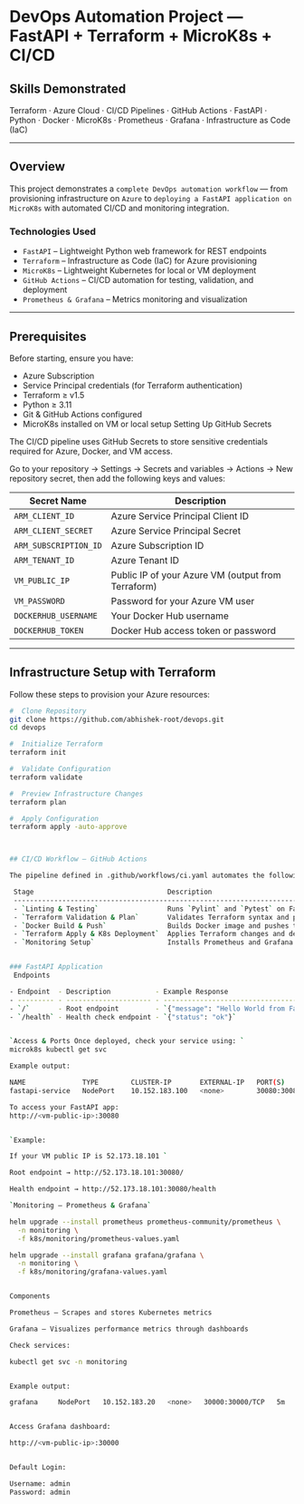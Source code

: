 # DevOps Automation Project — FastAPI + Terraform + MicroK8s + CI/CD

## Skills Demonstrated
Terraform · Azure Cloud · CI/CD Pipelines · GitHub Actions · FastAPI · Python · Docker · MicroK8s · Prometheus · Grafana · Infrastructure as Code (IaC)

---

##  Overview

This project demonstrates a `complete DevOps automation workflow` — from provisioning infrastructure on `Azure` to `deploying a FastAPI application on MicroK8s` with automated CI/CD and monitoring integration.

### Technologies Used
- `FastAPI` – Lightweight Python web framework for REST endpoints  
- `Terraform` – Infrastructure as Code (IaC) for Azure provisioning  
- `MicroK8s` – Lightweight Kubernetes for local or VM deployment  
- `GitHub Actions` – CI/CD automation for testing, validation, and deployment  
- `Prometheus & Grafana` – Metrics monitoring and visualization  

---

## Prerequisites

Before starting, ensure you have:

- Azure Subscription  
- Service Principal credentials (for Terraform authentication)  
- Terraform ≥ v1.5  
- Python ≥ 3.11  
- Git & GitHub Actions configured  
- MicroK8s installed on VM or local setup
  Setting Up GitHub Secrets

The CI/CD pipeline uses GitHub Secrets to store sensitive credentials required for Azure, Docker, and VM access.

Go to your repository → Settings → Secrets and variables → Actions → New repository secret,
then add the following keys and values:

| Secret Name           | Description                                        |
| --------------------- | -------------------------------------------------- |
| `ARM_CLIENT_ID`       | Azure Service Principal Client ID                  |
| `ARM_CLIENT_SECRET`   | Azure Service Principal Secret                     |
| `ARM_SUBSCRIPTION_ID` | Azure Subscription ID                              |
| `ARM_TENANT_ID`       | Azure Tenant ID                                    |
| `VM_PUBLIC_IP`        | Public IP of your Azure VM (output from Terraform) |
| `VM_PASSWORD`         | Password for your Azure VM user                    |
| `DOCKERHUB_USERNAME`  | Your Docker Hub username                           |
| `DOCKERHUB_TOKEN`     | Docker Hub access token or password                |

---

## Infrastructure Setup with Terraform

Follow these steps to provision your Azure resources:

```bash
#  Clone Repository
git clone https://github.com/abhishek-root/devops.git
cd devops

#  Initialize Terraform
terraform init

#  Validate Configuration
terraform validate

#  Preview Infrastructure Changes
terraform plan 

#  Apply Configuration
terraform apply -auto-approve



## CI/CD Workflow — GitHub Actions

The pipeline defined in .github/workflows/ci.yaml automates the following:

 Stage                                 Description                                          
 -------------------------------------------------------------------------------------------
 - `Linting & Testing`                 Runs `Pylint` and `Pytest` on FastAPI code      
 - `Terraform Validation & Plan`       Validates Terraform syntax and previews changes     
 - `Docker Build & Push`               Builds Docker image and pushes to Docker Hub        
 - `Terraform Apply & K8s Deployment`  Applies Terraform changes and deploys app manifests 
 - `Monitoring Setup`                  Installs Prometheus and Grafana via Helm            


### FastAPI Application
 Endpoints

- Endpoint  - Description           - Example Response                          -
- --------- - --------------------- - ----------------------------------------- -
- `/`       - Root endpoint         - `{"message": "Hello World from FastAPI"}` -
- `/health` - Health check endpoint - `{"status": "ok"}`                        -


`Access & Ports Once deployed, check your service using: `
microk8s kubectl get svc

Example output:

NAME              TYPE        CLUSTER-IP       EXTERNAL-IP   PORT(S)          AGE
fastapi-service   NodePort    10.152.183.100   <none>        30080:30080/TCP  10m

To access your FastAPI app:
http://<vm-public-ip>:30080


`Example:

If your VM public IP is 52.173.18.101 `

Root endpoint → http://52.173.18.101:30080/

Health endpoint → http://52.173.18.101:30080/health

`Monitoring — Prometheus & Grafana`

helm upgrade --install prometheus prometheus-community/prometheus \
  -n monitoring \
  -f k8s/monitoring/prometheus-values.yaml

helm upgrade --install grafana grafana/grafana \
  -n monitoring \
  -f k8s/monitoring/grafana-values.yaml


Components

Prometheus – Scrapes and stores Kubernetes metrics

Grafana – Visualizes performance metrics through dashboards

Check services:

kubectl get svc -n monitoring


Example output:

grafana     NodePort   10.152.183.20   <none>   30000:30000/TCP   5m


Access Grafana dashboard:

http://<vm-public-ip>:30000


Default Login:

Username: admin
Password: admin





